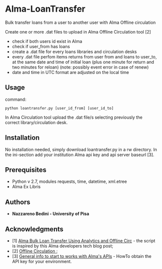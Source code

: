 # Alma-LoanTransfer
Bulk transfer loans from a user to another user with Alma Offline circulation

Create one or more .dat files to upload in Alma Offline Circulation tool [2]

* check if both users id exist in Alma
* check if user_from has loans
* create a .dat file for every loans libraries and circulation desks
* every .dat file perfom items returns from user from and loans to user_to, at the same date and time of initial loan (plus one minute for return and two minutes for reloan) (note: possibly event error in case of renew)
* date and time in UTC format are adjusted on the local time

## Usage
command: 
```
python loantransfer.py [user_id_from] [user_id_to]
```
In Alma Circulation tool upload the .dat file/s selecting previously the correct library/circulation desk.

## Installation
No installation needed, simply download loantransfer.py in a rw directory.
In the ini-section add your institution Alma api key and api server baseurl [3].

## Prerequisites
* Python v 2.7, modules requests, time, datetime, xml.etree 
* Alma Ex Libris 

## Authors
* **Nazzareno Bedini - University of Pisa**

## Acknowledgments
* \[1\] [Alma Bulk Loan Transfer Using Analytics and Offline Circ](https://developers.exlibrisgroup.com/blog/Alma-Bulk-Loan-Transfer-Using-Analytics-and-Offline-Circ) - the script is inspired by this Alma developers tech blog post;
* \[2\] [Offline Circulation ](https://knowledge.exlibrisgroup.com/Alma/Product_Documentation/010Alma_Online_Help_(English)/030Fulfillment/070Advanced_Tools/060Offline_Circulation);
* \[3\] [General info to start to works with Alma's APIs](https://developers.exlibrisgroup.com/alma/apis) - HowTo obtain the API key for your environment.

